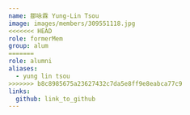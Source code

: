 ```yaml
---
name: 鄒咏霖 Yung-Lin Tsou 
image: images/members/309551118.jpg 
<<<<<<< HEAD
role: formerMem
group: alum
=======
role: alumni
aliases:
  - yung lin tsou
>>>>>>> b8c8985675a23627432c7da5e8ff9e8eabca77c9
links:
  github: link_to_github 
---
```

